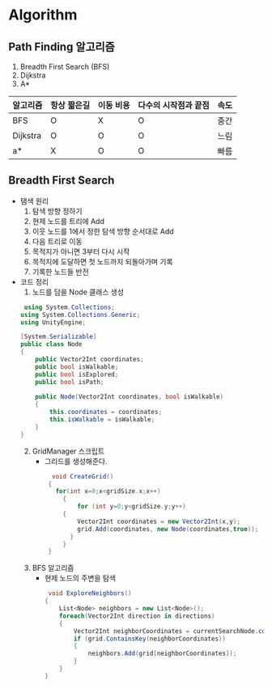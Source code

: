 # Algorithm
## Path Finding 알고리즘
  1. Breadth First Search (BFS) 
  2. Dijkstra
  3. A*

|알고리즘|항상 짧은길|이동 비용|다수의 시작점과 끝점|속도|
|------|---|---|---|---|
|BFS|O|X|O|중간|중간|
|Dijkstra|O|O|O|느림|
|a*|X|O|O|빠름|

 ## Breadth First Search 
  * 탬색 원리
    1. 탐색 방향 정하기
    2. 현제 노드를 트리에 Add
    3. 이웃 노드를 1에서 정한 탐색 방향 순서대로 Add
    4. 다음 트리로 이동
    5. 목적지가 아니면 3부터 다시 시작
    6. 목적지에 도달하면 첫 노드까지 되돌아가며 기록
    7. 기록한 노드들 반전
  * 코드 정리
    1. 노드를 담을 Node 클래스 생성
    ```c#
     using System.Collections;
    using System.Collections.Generic;
    using UnityEngine;

    [System.Serializable]
    public class Node
    {
        public Vector2Int coordinates;
        public bool isWalkable;
        public bool isExplored;
        public bool isPath;
        
        public Node(Vector2Int coordinates, bool isWalkable)
        {
            this.coordinates = coordinates;
            this.isWalkable = isWalkable;
        }
    }
    ```
    2. GridManager 스크립트
       * 그리드를 생성해준다.
         ``` c#
           void CreateGrid()
          {
            for(int x=0;x<gridSize.x;x++)
              {
                  for (int y=0;y<gridSize.y;y++)
              {
                  Vector2Int coordinates = new Vector2Int(x,y);
                  grid.Add(coordinates, new Node(coordinates,true));
                }
              }
          }
         
    3. BFS 알고리즘
       * 현제 노드의 주변을 탐색
         ``` c#
          void ExploreNeighbors()
         {
             List<Node> neighbors = new List<Node>();
             foreach(Vector2Int direction in directions)
             {
                 Vector2Int neighborCoordinates = currentSearchNode.coordinates + direction;
                 if (grid.ContainsKey(neighborCoordinates))
                 {
                     neighbors.Add(grid[neighborCoordinates]);
                 }
             }
         }
